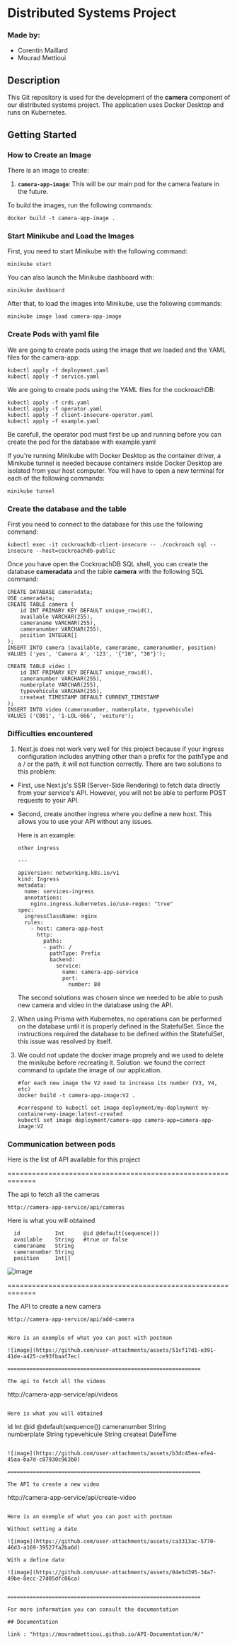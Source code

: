 # Distributed Systems Project

### Made by:

- Corentin Maillard
- Mourad Mettioui

## Description

This Git repository is used for the development of the **camera** component of our distributed systems project. The application uses Docker Desktop and runs on Kubernetes.

## Getting Started

### How to Create an Image

There is an image to create:

1. **`camera-app-image`**: This will be our main pod for the camera feature in the future.

To build the images, run the following commands:

```
docker build -t camera-app-image .
```

### Start Minikube and Load the Images

First, you need to start Minikube with the following command:

```
minikube start
```

You can also launch the Minikube dashboard with:

```
minikube dashboard
```

After that, to load the images into Minikube, use the following commands:

```
minikube image load camera-app-image
```

### Create Pods with yaml file

We are going to create pods using the image that we loaded and the YAML files for the camera-app:

```
kubectl apply -f deployment.yaml
kubectl apply -f service.yaml
```

We are going to create pods using the YAML files for the cockroachDB:

```
kubectl apply -f crds.yaml
kubectl apply -f operator.yaml
kubectl apply -f client-insecure-operator.yaml
kubectl apply -f example.yaml

```

Be carefull, the operator pod must first be up and running before you can create the pod for the database with example.yaml

If you're running Minikube with Docker Desktop as the container driver, a Minikube tunnel is needed because containers inside Docker Desktop are isolated from your host computer. You will have to open a new terminal for each of the following commands:

```
minikube tunnel
```

### Create the database and the table

First you need to connect to the database for this use the following command:

```
kubectl exec -it cockroachdb-client-insecure -- ./cockroach sql --insecure --host=cockroachdb-public
```

Once you have open the CockroachDB SQL shell, you can create the database **cameradata** and the table **camera** with the following SQL command:

```
CREATE DATABASE cameradata;
USE cameradata;
CREATE TABLE camera (
    id INT PRIMARY KEY DEFAULT unique_rowid(),
    available VARCHAR(255),
    cameraname VARCHAR(255),
    cameranumber VARCHAR(255),
    position INTEGER[]
);
INSERT INTO camera (available, cameraname, cameranumber, position)
VALUES ('yes', 'Camera A', '123', '{"10", "30"}');

CREATE TABLE video (
    id INT PRIMARY KEY DEFAULT unique_rowid(),
    cameranumber VARCHAR(255),
    numberplate VARCHAR(255),
    typevehicule VARCHAR(255),
    createat TIMESTAMP DEFAULT CURRENT_TIMESTAMP
);
INSERT INTO video (cameranumber, numberplate, typevehicule)
VALUES ('C001', '1-LOL-666', 'voiture');
```

### Difficulties encountered

1. Next.js does not work very well for this project because if your ingress configuration includes anything other than a prefix for the pathType and a / or the path, it will not function correctly.
There are two solutions to this problem:
- First, use Next.js's SSR (Server-Side Rendering) to fetch data directly from your service's API. However, you will not be able to perform POST requests to your API.

- Second, create another ingress where you define a new host. This allows you to use your API without any issues.

  Here is an example:
  
  ```
  other ingress
  
  ---

  apiVersion: networking.k8s.io/v1
  kind: Ingress
  metadata:
    name: services-ingress
    annotations:
      nginx.ingress.kubernetes.io/use-regex: "true"
  spec:
    ingressClassName: nginx
    rules:
      - host: camera-app-host
        http:
          paths:
          - path: /
            pathType: Prefix
            backend:
              service:
                name: camera-app-service
                port:
                  number: 80
  ```
  
  The second solutions was chosen since we needed to be able to push new camera and video in the database using the API.

2. When using Prisma with Kubernetes, no operations can be performed on the database until it is properly defined in the StatefulSet. Since the instructions required the database to be defined within the StatefulSet, this issue was resolved by itself.

3. We could not update the docker image proprely and we used to delete the minikube before recreating it.
   Solution: we found the correct command to update the image of our application.
   
   ```
   #for each new image the V2 need to increase its number (V3, V4, etc)
   docker build -t camera-app-image:V2 .

   #correspond to kubectl set image deployment/my-deployment my-container=my-image:latest-created
   kubectl set image deployment/camera-app camera-app=camera-app-image:V2
   ```
   
   

### Communication between pods

Here is the list of API available for this project

=============================================================

The api to fetch all the cameras

```
http://camera-app-service/api/cameras
```

Here is what you will obtained

```
  id           Int      @id @default(sequence())
  available    String   #true or false
  cameraname   String
  cameranumber String
  position     Int[]
```

![image](https://github.com/user-attachments/assets/25eefa96-1a69-4a22-b57d-1a251393f696)

=============================================================

The API to create a new camera

```
http://camera-app-service/api/add-camera


Here is an exemple of what you can post with postman

![image](https://github.com/user-attachments/assets/51cf17d1-e391-41de-a425-ce93fbaaf7ec)

=============================================================

The api to fetch all the videos

```
http://camera-app-service/api/videos
```

Here is what you will obtained

```
id              Int   @id @default(sequence())
cameranumber    String    
numberplate     String
typevehicule    String
createat        DateTime
```

![image](https://github.com/user-attachments/assets/b3dc45ea-efe4-45aa-ba7d-c07930c963b0)

=============================================================

The API to create a new video

```
http://camera-app-service/api/create-video
```

Here is an exemple of what you can post with postman

Without setting a date

![image](https://github.com/user-attachments/assets/ca3313ac-5770-46d3-a169-39527fa2ba6d)

With a define date

![image](https://github.com/user-attachments/assets/04e5d395-34a7-49be-8ecc-27d05dfc06ca)


=============================================================

For more information you can consult the documentation

## Documentation

link : "https://mouradmettioui.github.io/API-Documentation/#/"
